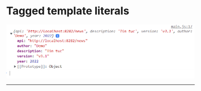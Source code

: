 # Tagged template literals

![Spread Object](Javascript/f8.javascrip.basic/detail/phan07-163/images/001.png 'Spread Object')

---

